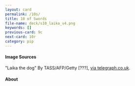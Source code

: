 ```yaml
---
layout: card
permalink: /10s/
title: 10 of Swords
file-name: deck/s10_laika_v4.png
keywords: []
previous-card: 9c
next-card: 10r
category: pip
---
```


#### Image Sources
"Laika the dog" By TASS/AFP/Getty [???], [via telegraph.co.uk](http://www.telegraph.co.uk/news/science/picture-galleries/9141431/The-Soviet-and-Russian-space-programmes-in-pictures.html?frame=2166671).

#### About
